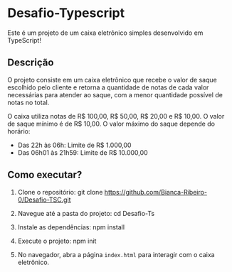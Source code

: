 ﻿# Desafio-Typescript

Este é um projeto de um caixa eletrônico simples desenvolvido em TypeScript!

## Descrição

O projeto consiste em um caixa eletrônico que recebe o valor de saque escolhido pelo cliente e retorna a quantidade de notas de cada valor necessárias para atender ao saque, com a menor quantidade possível de notas no total.

O caixa utiliza notas de R$ 100,00, R$ 50,00, R$ 20,00 e R$ 10,00. O valor de saque mínimo é de R$ 10,00. O valor máximo do saque depende do horário:
- Das 22h às 06h: Limite de R$ 1.000,00
- Das 06h01 às 21h59: Limite de R$ 10.000,00


## Como executar?

1. Clone o repositório:
git clone https://github.com/Bianca-Ribeiro-0/Desafio-TSC.git

2. Navegue até a pasta do projeto:
cd Desafio-Ts

3. Instale as dependências:
npm install


4. Execute o projeto:
npm init


5. No navegador, abra a página `index.html` para interagir com o caixa eletrônico.
